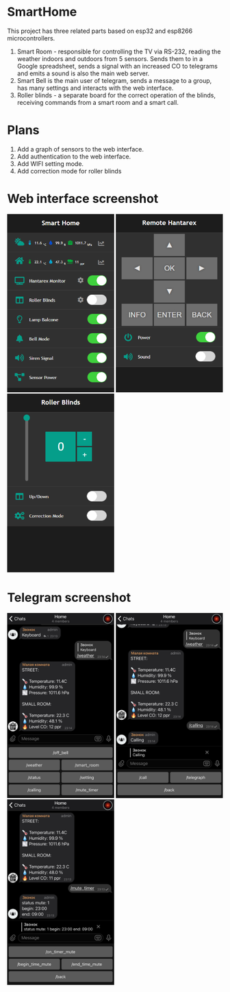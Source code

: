 # SmartHome
This project has three related parts based on esp32 and esp8266 microcontrollers.
1. Smart Room - responsible for controlling the TV via RS-232, reading the weather indoors and outdoors from 5 sensors. Sends them to in a Google spreadsheet, sends a signal with an increased CO to telegrams and emits a sound is also the main web server.
2. Smart Bell is the main user of telegram, sends a message to a group, has many settings and interacts with the web interface.
3. Roller blinds - a separate board for the correct operation of the blinds, receiving commands from a smart room and a smart call.

# Plans

1. Add a graph of sensors to the web interface.
2. Add authentication to the web interface.
3. Add WIFI setting mode.
4. Add correction mode for roller blinds

# Web interface screenshot

<p>
  <img src="https://github.com/shinespeed/SmartHome/blob/master/index.png" width="250" title="hover text">
  <img src="https://github.com/shinespeed/SmartHome/blob/master/remote_tv.png" width="250" title="hover text">
  <img src="https://github.com/shinespeed/SmartHome/blob/master/roller_blinds.png" width="250" title="hover text">
</p>

# Telegram screenshot

<p>
  <img src="https://github.com/shinespeed/SmartHome/blob/master/weather.jpg" width="250" title="hover text">
  <img src="https://github.com/shinespeed/SmartHome/blob/master/call.jpg" width="250" title="hover text">
  <img src="https://github.com/shinespeed/SmartHome/blob/master/mute_bell.jpg" width="250" title="hover text">
</p>


